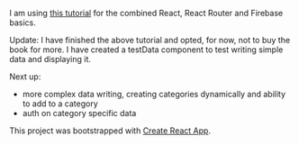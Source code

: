 I am using [this tutorial](https://www.robinwieruch.de/complete-firebase-authentication-react-tutorial/#react-application-setup) for the combined React, React Router and Firebase basics. 

Update: I have finished the above tutorial and opted, for now, not to buy the book for more. I have created a testData component to test writing simple data and displaying it. 

Next up: 
* more complex data writing, creating categories dynamically and ability to add to a category
* auth on category specific data

This project was bootstrapped with [Create React App](https://github.com/facebook/create-react-app).
